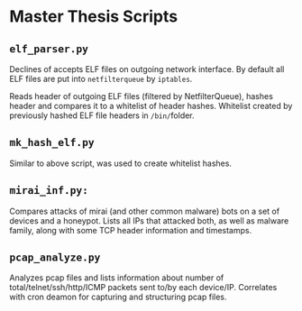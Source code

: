 # Master Thesis Scripts

## `elf_parser.py`

Declines of accepts ELF files on outgoing network interface. By default all ELF files are put into `netfilterqueue` by `iptables`.

Reads header of outgoing ELF files (filtered by NetfilterQueue), hashes header and compares it to a whitelist of header hashes. Whitelist created by previously hashed ELF file headers in `/bin/`folder.

## `mk_hash_elf.py`

Similar to above script, was used to create whitelist hashes.


## `mirai_inf.py:`

Compares attacks of mirai (and other common malware) bots on a set of devices and a honeypot. Lists all IPs that attacked both, as well as malware family, along with some TCP header information and timestamps.


## `pcap_analyze.py`

Analyzes pcap files and lists information about number of total/telnet/ssh/http/ICMP packets sent to/by each device/IP. Correlates with cron deamon for capturing and structuring pcap files.
